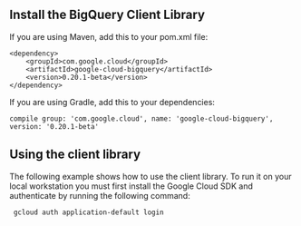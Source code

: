 ## Install the BigQuery Client Library

If you are using Maven, add this to your pom.xml file:
```
<dependency>
    <groupId>com.google.cloud</groupId>
    <artifactId>google-cloud-bigquery</artifactId>
    <version>0.20.1-beta</version>
</dependency>
```

If you are using Gradle, add this to your dependencies:

```compile group: 'com.google.cloud', name: 'google-cloud-bigquery', version: '0.20.1-beta' ```

## Using the client library

The following example shows how to use the client library. To run it on your local workstation you must first install the Google Cloud SDK and authenticate by running the following command:

``` gcloud auth application-default login```

